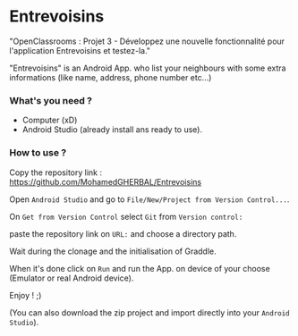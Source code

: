 # Entrevoisins

"OpenClassrooms : Projet 3 - Développez une nouvelle fonctionnalité pour l'application Entrevoisins et testez-la."



"Entrevoisins" is an Android App. who list your neighbours with some extra informations (like name, address, phone number etc...)



### What's you need ?

* Computer (xD)
* Android Studio (already install ans ready to use).

### How to use ?

Copy the repository link : https://github.com/MohamedGHERBAL/Entrevoisins

Open `Android Studio` and go to `File/New/Project from Version Control...`.

On `Get from Version Control` select `Git` from `Version control:`

paste the repository link on `URL:` and choose a directory path.

Wait during the clonage and the initialisation of Graddle.

When it's done click on `Run` and run the App. on device of your choose (Emulator or real Android device).

Enjoy ! ;)

(You can also download the zip project and import directly into your `Android Studio`).
